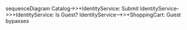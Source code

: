 sequenceDiagram
    Catalog->>+IdentityService: Submit
    IdentityService->>+IdentityService: Is Guest?
    IdentityService-->>+ShoppingCart: Guest bypasses
    
